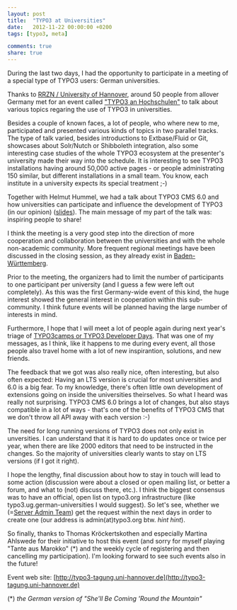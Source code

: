 ```yaml
---
layout: post
title:  "TYPO3 at Universities"
date:   2012-11-22 00:00:00 +0200
tags: [typo3, meta]

comments: true
share: true
---
```


During the last two days, I had the opportunity to participate in a meeting of a special type of TYPO3 users: German universities.

Thanks to [RRZN / University of Hannover](http://www.rrzn.uni-hannover.de/), around 50 people from allover Germany met for an event called ["TYPO3 an Hochschulen"](http://typo3-tagung.uni-hannover.de/) to talk about various topics regaring the use of TYPO3 in universities.

Besides a couple of known faces, a lot of people, who where new to me, participated and presented various kinds of topics in two parallel tracks. The type of talk varied, besides introductions to Extbase/Fluid or Git, showcases about Solr/Nutch or Shibboleth integration, also some interesting case studies of the whole TYPO3 ecosystem at the presenter's university made their way into the schedule. It is interesting to see TYPO3 installations having around 50,000 active pages - or people administrating 150 similar, but different installations in a small team. You know, each institute in a university expects its special treatment ;-)

Together with Helmut Hummel, we had a talk about TYPO3 CMS 6.0 and how universities can participate and influence the development of TYPO3 (in our opinion) ([slides](http://www.slideshare.net/StephenKing/typo3-cms-60-und-einblicke-in-die-typo3entwicklung)). The main message of my part of the talk was: inspiring people to share!

I think the meeting is a very good step into the direction of more cooperation and collaboration between the universities and with the whole non-academic community. More frequent regional meetings have been discussed in the closing session, as they already exist in [Baden-Württemberg](http://jweiland.net/aktuell/artikel/2-treffen-der-typo3-webmaster-an-hochschulen.html).

Prior to the meeting, the organizers had to limit the number of participants to one participant per university (and I guess a few were left out completely). As this was the first Germany-wide event of this kind, the huge interest showed the general interest in cooperation within this sub-community. I think future events will be planned having the large number of interests in mind.

Furthermore, I hope that I will meet a lot of people again during next year's triage of [TYPO3camps or TYPO3 Developer Days](http://typo3.org/community/events/). That was one of my messages, as I think, like it happens to me during every event, all those people also travel home with a lot of new inspirantion, solutions, and new friends.

The feedback that we got was also really nice, often interesting, but also often expected: Having an LTS version is crucial for most universities and 6.0 is a big fear. To my knowledge, there's often little own development of extensions going on inside the universities theirselves. So what I heard was really not surprising. TYPO3 CMS 6.0 brings a lot of changes, but also stays compatible in a lot of ways - that's one of the benefits of TYPO3 CMS that we don't throw all API away with each version :-)

The need for long running versions of TYPO3 does not only exist in unversities. I can understand that it is hard to do updates once or twice per year, when there are like 2000 editors that need to be instructed in the changes. So the majority of universities clearly wants to stay on LTS versions (if I got it right).

I hope the lengthy, final discussion about how to stay in touch will lead to some action (discussion were about a closed or open mailing list, or better a forum, and what to (not) discuss there, etc.). I think the biggest consensus was to have an official, open list on typo3.org infrastructure (like typo3.ug.german-universities I would suggest). So let's see, whether we (=[Server Admin Team](http://typo3.org/teams/server-team/)) get the request within the next days in order to create one (our address is admin(at)typo3.org btw. *hint* *hint*).

So finally, thanks to Thomas Kröckertskothen and especially Martina Ahlswede for their initiative to host this event (and sorry for myself playing "Tante aus Marokko" (*) and the weekly cycle of registering and then cancelling my participation). I'm looking forward to see such events also in the future!

Event web site: [http://typo3-tagung.uni-hannover.de](http://typo3-tagung.uni-hannover.de)

(*) _the German version of "She'll Be Coming 'Round the Mountain"_